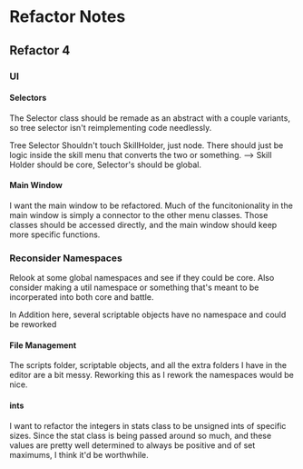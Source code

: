 # Refactor Notes
## Refactor 4
### UI

#### Selectors

The Selector class should be remade as an abstract with a couple variants,
so tree selector isn't reimplementing code needlessly. 

Tree Selector Shouldn't touch SkillHolder, just node. There should just be
logic inside the skill menu that converts the two or something. 
--> Skill Holder should be core, Selector's should be global. 


#### Main Window
I want the main window to be refactored.
Much of the funcitonionality in the main window is simply a connector to the other menu classes. 
Those classes should be accessed directly, and the main window should keep more specific functions. 


### Reconsider Namespaces
Relook at some global namespaces and see if they could be core. 
Also consider making a util namespace or something that's
	meant to be incorperated into both core and battle. 

In Addition here, several scriptable objects have no namespace and could be reworked

#### File Management 

The scripts folder, scriptable objects, and all the extra folders I have in the editor are a bit messy. Reworking this as I rework the namespaces would be nice. 


#### ints
I want to refactor the integers in stats class to be unsigned ints of specific sizes. Since the stat class is being passed around so much, and these values are pretty well determined to always be positive and of set maximums, I think it'd be worthwhile.